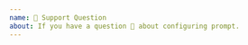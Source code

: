 ```yaml
---
name: 🤗 Support Question
about: If you have a question 💬 about configuring prompt.
---
```


<!--
If you have a trouble configuring `spacezsh-prompt` on your machine, feel free to ask.
Make sure you're not asking duplicate question by searching on the issues lists.

Also read our TROUBLESHOOTING page for commonly encountered problems:

https://github.com/laggardkernel/spacezsh-prompt/blob/master/docs/Troubleshooting.md
-->
